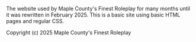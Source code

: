 The website used by Maple County's Finest Roleplay for many months until it was rewritten in February 2025. This is a basic site using basic HTML pages and regular CSS.

Copyright (c) 2025 Maple County's Finest Roleplay
